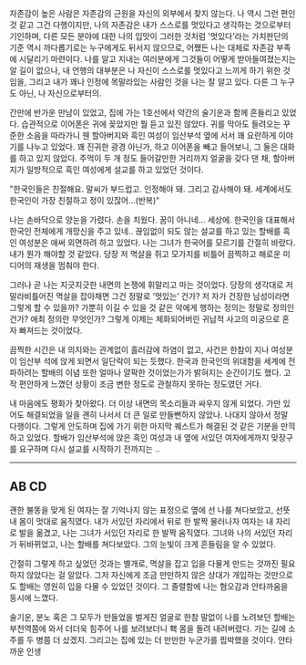 
자존감이 높은 사람은 자존감의 근원을 자신의 외부에서 찾지 않는다. 나 역시 그런 편인 것 같고 그건 다행이지만, 나의 자존감은 내가 스스로를 멋있다고 생각하는 것으로부터 기인하며, 다른 모든 분야에 대한 나의 입맛이 그러한 것처럼 '멋있다'라는 가치판단의 기준 역시 까다롭기로는 누구에게도 뒤서지 않으므로, 어쨌든 나는 대체로 자존감 부족에 시달리기 마련이다. 나를 알고 지내는 여러분에게 그것들이 어떻게 받아들여졌는지는 알 길이 없으나, 내 언행의 대부분은 나 자신이 스스로를 멋있다고 느끼게 하기 위한 것임을, 그리고 내가 꽤나 인정에 목말라있는 사람인 것을 나는 잘 알고 있다. 다른 그 누구도 아닌, 나 자신으로부터의.

간만에 반가운 만남이 있었고, 집에 가는 1호선에서 약간의 술기운과 함께 흔들리고 있었다. 습관적으로 이어폰은 귀에 꽂았지만 뭘 듣고 있진 않았다. 귀를 막아도 들려오는 꾸준한 소음을 따라가니 웬 할아버지와 흑인 여성이 임산부석 옆에 서서 꽤 요란하게 이야기를 나누고 있었다. 꽤 진귀한 광경 아닌가, 하고 이어폰을 빼고 들어보니, 그 둘은 대화를 하고 있지 않았다. 주먹이 두 개 정도 들어갈만한 거리까지 얼굴을 갖다 댄 채, 할아버지가 일방적으로 흑인 여성에게 설교를 하고 있었던 것이다.

"한국인들은 친절해요. 말씨가 부드럽고. 인정해야 돼. 그리고 감사해야 돼. 세계에서도 한국인이 가장 친절하고 정이 있잖어...(반복)"

나는 손바닥으로 양눈을 가렸다. 손을 치웠다. 꿈이 아니네… 세상에. 한국인을 대표해서 한국인 전체에게 개망신을 주고 있네.. 끊임없이 되도 않는 설교를 하고 있는 할배를 흑인 여성분은 애써 외면하려 하고 있었다. 나는 그녀가 한국어를 모르기를 간절히 바랐다. 내가 뭔가 해야할 것 같았다. 당장 저 멱살을 쥐고 모가지를 비틀어 끔찍하고 해로운 미디어의 재생을 멈춰야 한다. 

그러나 곧 나는 지긋지긋한 내면의 논쟁에 휘말리고 마는 것이었다. 당장의 생각대로 저 말라비틀어진 멱살을 잡아채면 그건 정말로 ’멋있는‘ 건가? 저 자가 건장한 남성이라면 그렇게 할 수 있을까? 가뿐히 이길 수 있을 것 같은 악에게 행하는 정의는 정말로 정의인 건가? 애최 정의란 무엇인가? 그렇게 이제는 체화되어버린 귀납적 사고의 미궁으로 혼자 빠져드는 것이었다.

끔찍한 시간은 내 의지와는 관계없이 흘러감에 하염이 없고, 사건은 한참이 지나 여성분이 임산부 석에 앉게 되면서 일단락이 되는 듯했다. 한국과 한국인의 위대함을 세계에 전파하려는 할배의 이념 또한 얼마나 얄팍한 것이었는가가 밝혀지는 순간이기도 했다. 고작 편안하게 느꼈던 상황이 조금 변한 정도로 관철하지 못하는 정도였던 거다.

내 마음에도 평화가 찾아왔다. 더 이상 내면의 목소리들과 싸우지 않게 되었다. 가만 있어도 해결되었을 일을 괜히 나서서 더 큰 일로 만들뻔하지 않았나. 나대지 않아서 정말 다행이다. 그렇게 안도하며 집에 가기 위한 마지막 퀘스트가 해결된 것 같은 기분을 만끽하고 있었다. 할배가 임산부석에 앉은 흑인 여성과 내 옆에 서있던 여자에게까지 맞장구를 요구하며 다시 설교를 시작하기 전까지는 ..

---
AB
 CD
---

괜한 불똥을 맞게 된 여자는 잘 기억나지 않는 표정으로 옆에 선 나를 쳐다보았고, 선뜻 내 몸이 멋대로 움직였다. 내가 서있던 자리에서 뒤로 한 발짝 물러나자 여자는 내 자리로 발을 옮겼고, 나는 그녀가 서있던 자리로 한 발짝 움직였다. 그녀와 나의 서있던 자리가 뒤바뀌었고, 나는 할배를 쳐다보았다. 그의 눈빛이 크게 흔들림을 알 수 있었다.

간절히 그렇게 하고 싶었던 것과는 별개로, 멱살을 잡고 입을 다물게 만드는 것까진 필요하지 않았다는 걸 알았다. 그저 자신에게 조금 만만하지 않은 상대가 개입하는 것만으로도 할배는 영원히 입을 다물 수 있었던 것이다. 그 졸렬함에 나는 혐오감과 안타까움을 동시에 느꼈다.

술기운, 분노 혹은 그 모두가 만들었을 벌게진 얼굴로 한참 말없이 나를 노려보던 할배는 부천역쯤에 와서 더더욱 힘주어 나를 보려보더니 홱 몸을 돌려 내려버렸다. 가는 길에 소주를 두 병쯤 더 샀겠지. 그리고는 집에 있는 더 만만한 누군가를 핍박했을 것이다. 안타까운 인생